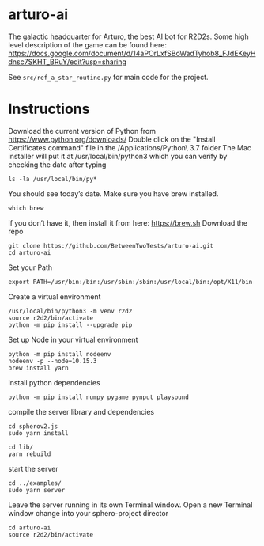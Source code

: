 # arturo-ai
The galactic headquarter for Arturo, the best AI bot for R2D2s.
Some high level description of the game can be found here: https://docs.google.com/document/d/14aPOrLxfSBoWadTyhob8_FJdEKeyHdnsc7SKHT_BRuY/edit?usp=sharing

See `src/ref_a_star_routine.py` for main code for the project.

# Instructions

Download the current version of Python from https://www.python.org/downloads/
Double click on the "Install Certificates.command" file in the /Applications/Python\ 3.7 folder
The Mac installer will put it at /usr/local/bin/python3 which you can verify by checking the date after typing

```
ls -la /usr/local/bin/py*
```

You should see today’s date.
Make sure you have brew installed.  
```
which brew
```

if you don’t have it, then install it from here: https://brew.sh
Download the repo
```
git clone https://github.com/BetweenTwoTests/arturo-ai.git
cd arturo-ai
```

Set your Path
```
export PATH=/usr/bin:/bin:/usr/sbin:/sbin:/usr/local/bin:/opt/X11/bin 
```

Create a virtual environment
```
/usr/local/bin/python3 -m venv r2d2
source r2d2/bin/activate
python -m pip install --upgrade pip
```

Set up Node in your virtual environment
```
python -m pip install nodeenv
nodeenv -p --node=10.15.3
brew install yarn
```

install python dependencies
```
python -m pip install numpy pygame pynput playsound
```

compile the server library and dependencies
```
cd spherov2.js
sudo yarn install

cd lib/
yarn rebuild
```

start the server
```
cd ../examples/
sudo yarn server
```

Leave the server running in its own Terminal window.
Open a new Terminal window
change into your sphero-project director
```
cd arturo-ai
source r2d2/bin/activate 
```
